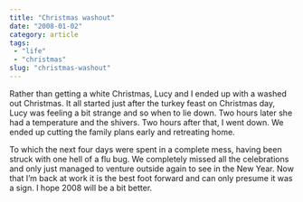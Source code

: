 ```yaml
---
title: "Christmas washout"
date: "2008-01-02"
category: article
tags:
 - "life"
 - "christmas"
slug: "christmas-washout"
---
```


Rather than getting a white Christmas, Lucy and I ended up with a washed out Christmas. It all started just after the turkey feast on Christmas day, Lucy was feeling a bit strange and so when to lie down. Two hours later she had a temperature and the shivers. Two hours after that, I went down. We ended up cutting the family plans early and retreating home.

To which the next four days were spent in a complete mess, having been struck with one hell of a flu bug. We completely missed all the celebrations and only just managed to venture outside again to see in the New Year. Now that I’m back at work it is the best foot forward and can only presume it was a sign. I hope 2008 will be a bit better.

